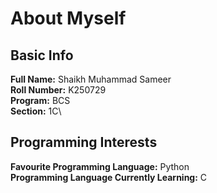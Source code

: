 # About Myself
## Basic Info
**Full Name:** Shaikh Muhammad Sameer\
**Roll Number:** K250729\
**Program:** BCS\
**Section:** 1C\
## Programming Interests
**Favourite Programming Language:** Python\
**Programming Language Currently Learning:** C
